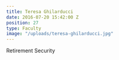 ```yaml
---
title: Teresa Ghilarducci
date: 2016-07-20 15:42:00 Z
position: 27
type: Faculty
image: "/uploads/teresa-ghilarducci.jpg"
---
```


Retirement Security
